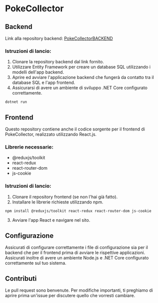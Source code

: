 # PokeCollector

## Backend

Link alla repository backend: [PokeCollectorBACKEND](https://github.com/Channilol/PokeCollectorBACKEND)

### Istruzioni di lancio:

1. Clonare la repository backend dal link fornito.
2. Utilizzare Entity Framework per creare un database SQL utilizzando i modelli dell'app backend.
3. Aprire ed avviare l'applicazione backend che fungerà da contatto tra il database SQL e l'app frontend.
4. Assicurarsi di avere un ambiente di sviluppo .NET Core configurato correttamente.

```bash
dotnet run
```

## Frontend

Questo repository contiene anche il codice sorgente per il frontend di PokeCollector, realizzato utilizzando React.js.

### Librerie necessarie:

- @reduxjs/toolkit
- react-redux
- react-router-dom
- js-cookie

### Istruzioni di lancio:

1. Clonare il repository frontend (se non l'hai già fatto).
2. Installare le librerie richieste utilizzando npm.

```bash
npm install @reduxjs/toolkit react-redux react-router-dom js-cookie
```

3. Avviare l'app React e navigare nel sito.

## Configurazione

Assicurati di configurare correttamente i file di configurazione sia per il backend che per il frontend prima di avviare le rispettive applicazioni. Assicurati inoltre di avere un ambiente Node.js e .NET Core configurato correttamente sul tuo sistema.

## Contributi

Le pull request sono benvenute. Per modifiche importanti, ti preghiamo di aprire prima un'issue per discutere quello che vorresti cambiare.
